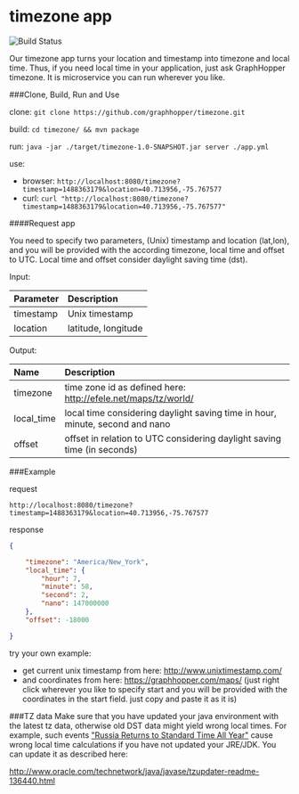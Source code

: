 timezone app
============
![Build Status](https://travis-ci.org/graphhopper/timezone.svg?branch=master)

Our timezone app turns your location and timestamp into timezone and local time. Thus, if you need local time in your application, just ask GraphHopper timezone. It is microservice you can run wherever you like.

###Clone, Build, Run and Use

clone: `git clone https://github.com/graphhopper/timezone.git`

build: `cd timezone/ && mvn package`

run: `java -jar ./target/timezone-1.0-SNAPSHOT.jar server ./app.yml`

use: 

- browser: `http://localhost:8080/timezone?timestamp=1488363179&location=40.713956,-75.767577`
- curl: `curl "http://localhost:8080/timezone?timestamp=1488363179&location=40.713956,-75.767577"`

####Request app

You need to specify two parameters, (Unix) timestamp and location (lat,lon), and you will be provided with the according timezone, local time and offset to UTC. Local time and offset consider daylight saving time (dst).

Input:

Parameter | Description
:------|:-----
timestamp | Unix timestamp
location | latitude, longitude

Output:

Name | Description
:------|:-----
timezone | time zone id as defined here: http://efele.net/maps/tz/world/
local_time | local time considering daylight saving time in hour, minute, second and nano
offset | offset in relation to UTC considering daylight saving time (in seconds)

###Example 

request

`http://localhost:8080/timezone?timestamp=1488363179&location=40.713956,-75.767577`

response

```json
{

    "timezone": "America/New_York",
    "local_time": {
        "hour": 7,
        "minute": 58,
        "second": 2,
        "nano": 147000000
    },
    "offset": -18000

}
```

try your own example:
- get current unix timestamp from here: http://www.unixtimestamp.com/
- and coordinates from here: https://graphhopper.com/maps/ (just right click wherever you like to specify start and you will be provided with the coordinates in the start field. just copy and paste it as it is)

###TZ data
Make sure that you have updated your java environment with the latest tz data, otherwise old DST data might yield wrong local times. For example, such events ["Russia Returns to Standard Time All Year"](https://www.timeanddate.com/news/time/russia-abandons-permanent-summer-time.html) cause wrong local time calculations if you have not updated your JRE/JDK. You can update it as described here:

http://www.oracle.com/technetwork/java/javase/tzupdater-readme-136440.html
